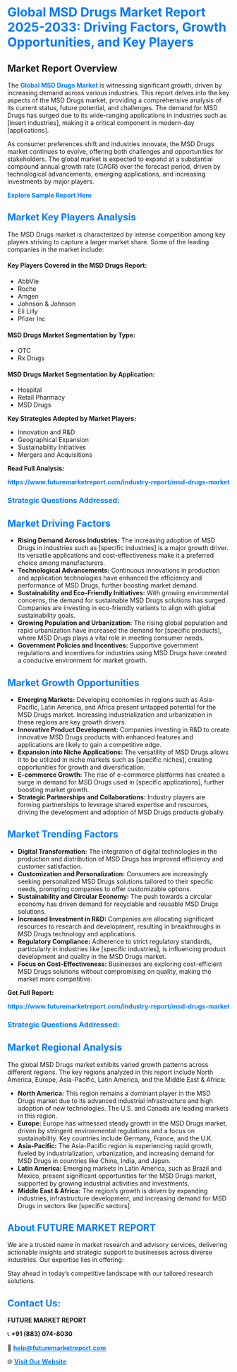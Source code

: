 <h1 style="color: #007BFF;">Global MSD Drugs Market Report 2025-2033: Driving Factors, Growth Opportunities, and Key Players</h1>

<section id="overview">
<h2>Market Report Overview</h2>
<p>The <a href="https://www.futuremarketreport.com/industry-report/msd-drugs-market" style="color: #007BFF; text-decoration: none;"><strong>Global MSD Drugs Market</strong></a> is witnessing significant growth, driven by increasing demand across various industries. This report delves into the key aspects of the MSD Drugs market, providing a comprehensive analysis of its current status, future potential, and challenges. The demand for MSD Drugs has surged due to its wide-ranging applications in industries such as [insert industries], making it a critical component in modern-day [applications].</p>
<p>As consumer preferences shift and industries innovate, the MSD Drugs market continues to evolve, offering both challenges and opportunities for stakeholders. The global market is expected to expand at a substantial compound annual growth rate (CAGR) over the forecast period, driven by technological advancements, emerging applications, and increasing investments by major players.</p>
</section>

<section id="overview">
<p><a href="https://www.futuremarketreport.com/request-sample/reportId=122646" style="color: #007BFF; text-decoration: none;"><strong>Explore Sample Report Here</strong></a></p>
</section>

<section id="key-players">
<h2 style="color: #007BFF;">Market Key Players Analysis</h2>
<p>The MSD Drugs market is characterized by intense competition among key players striving to capture a larger market share. Some of the leading companies in the market include:</p>
<h4>Key Players Covered in the MSD Drugs Report:</h4>
<ul><li>AbbVie</li><li>Roche</li><li>Amgen</li><li>Johnson &amp; Johnson</li><li>Eli Lilly</li><li>Pfizer Inc</li></ul>
<h4>MSD Drugs Market Segmentation by Type:</h4>
<ul><li>OTC</li><li>Rx Drugs</li></ul>

<h4>MSD Drugs Market Segmentation by Application:</h4>
<ul><li>Hospital</li><li>Retail Pharmacy</li><li>MSD Drugs</li></ul>
<p><strong>Key Strategies Adopted by Market Players:</strong></p>
<ul>
<li>Innovation and R&D</li>
<li>Geographical Expansion</li>
<li>Sustainability Initiatives</li>
<li>Mergers and Acquisitions</li>
</ul>
</section>

<section>
<p><strong>Read Full Analysis: </strong></p><a href="https://www.futuremarketreport.com/industry-report/msd-drugs-market" style="color: #007BFF; text-decoration: none;"><strong>https://www.futuremarketreport.com/industry-report/msd-drugs-market</strong></a>
<h3 style="color: #007BFF;">Strategic Questions Addressed:</h3>
</section>

<section id="driving-factors">
<h2 style="color: #007BFF;">Market Driving Factors</h2>
<ul>
<li><strong>Rising Demand Across Industries:</strong> The increasing adoption of MSD Drugs in industries such as [specific industries] is a major growth driver. Its versatile applications and cost-effectiveness make it a preferred choice among manufacturers.</li>
<li><strong>Technological Advancements:</strong> Continuous innovations in production and application technologies have enhanced the efficiency and performance of MSD Drugs, further boosting market demand.</li>
<li><strong>Sustainability and Eco-Friendly Initiatives:</strong> With growing environmental concerns, the demand for sustainable MSD Drugs solutions has surged. Companies are investing in eco-friendly variants to align with global sustainability goals.</li>
<li><strong>Growing Population and Urbanization:</strong> The rising global population and rapid urbanization have increased the demand for [specific products], where MSD Drugs plays a vital role in meeting consumer needs.</li>
<li><strong>Government Policies and Incentives:</strong> Supportive government regulations and incentives for industries using MSD Drugs have created a conducive environment for market growth.</li>
</ul>
</section>

<section id="growth-opportunities">
<h2 style="color: #007BFF;">Market Growth Opportunities</h2>
<ul>
<li><strong>Emerging Markets:</strong> Developing economies in regions such as Asia-Pacific, Latin America, and Africa present untapped potential for the MSD Drugs market. Increasing industrialization and urbanization in these regions are key growth drivers.</li>
<li><strong>Innovative Product Development:</strong> Companies investing in R&D to create innovative MSD Drugs products with enhanced features and applications are likely to gain a competitive edge.</li>
<li><strong>Expansion into Niche Applications:</strong> The versatility of MSD Drugs allows it to be utilized in niche markets such as [specific niches], creating opportunities for growth and diversification.</li>
<li><strong>E-commerce Growth:</strong> The rise of e-commerce platforms has created a surge in demand for MSD Drugs used in [specific applications], further boosting market growth.</li>
<li><strong>Strategic Partnerships and Collaborations:</strong> Industry players are forming partnerships to leverage shared expertise and resources, driving the development and adoption of MSD Drugs products globally.</li>
</ul>
</section>

<section id="trending-factors">
<h2 style="color: #007BFF;">Market Trending Factors</h2>
<ul>
<li><strong>Digital Transformation:</strong> The integration of digital technologies in the production and distribution of MSD Drugs has improved efficiency and customer satisfaction.</li>
<li><strong>Customization and Personalization:</strong> Consumers are increasingly seeking personalized MSD Drugs solutions tailored to their specific needs, prompting companies to offer customizable options.</li>
<li><strong>Sustainability and Circular Economy:</strong> The push towards a circular economy has driven demand for recyclable and reusable MSD Drugs solutions.</li>
<li><strong>Increased Investment in R&D:</strong> Companies are allocating significant resources to research and development, resulting in breakthroughs in MSD Drugs technology and applications.</li>
<li><strong>Regulatory Compliance:</strong> Adherence to strict regulatory standards, particularly in industries like [specific industries], is influencing product development and quality in the MSD Drugs market.</li>
<li><strong>Focus on Cost-Effectiveness:</strong> Businesses are exploring cost-efficient MSD Drugs solutions without compromising on quality, making the market more competitive.</li>
</ul>
</section>

<section>
<p><strong>Get Full Report: </strong></p><a href="https://www.futuremarketreport.com/industry-report/msd-drugs-market" style="color: #007BFF; text-decoration: none;"><strong>https://www.futuremarketreport.com/industry-report/msd-drugs-market</strong></a>
<h3 style="color: #007BFF;">Strategic Questions Addressed:</h3>
</section>


<section id="regional-analysis">
<h2 style="color: #007BFF;">Market Regional Analysis</h2>
<p>The global MSD Drugs market exhibits varied growth patterns across different regions. The key regions analyzed in this report include North America, Europe, Asia-Pacific, Latin America, and the Middle East & Africa:</p>
<ul>
<li><strong>North America:</strong> This region remains a dominant player in the MSD Drugs market due to its advanced industrial infrastructure and high adoption of new technologies. The U.S. and Canada are leading markets in this region.</li>
<li><strong>Europe:</strong> Europe has witnessed steady growth in the MSD Drugs market, driven by stringent environmental regulations and a focus on sustainability. Key countries include Germany, France, and the U.K.</li>
<li><strong>Asia-Pacific:</strong> The Asia-Pacific region is experiencing rapid growth, fueled by industrialization, urbanization, and increasing demand for MSD Drugs in countries like China, India, and Japan.</li>
<li><strong>Latin America:</strong> Emerging markets in Latin America, such as Brazil and Mexico, present significant opportunities for the MSD Drugs market, supported by growing industrial activities and investments.</li>
<li><strong>Middle East & Africa:</strong> The region’s growth is driven by expanding industries, infrastructure development, and increasing demand for MSD Drugs in sectors like [specific sectors].</li>
</ul>
</section>

<footer>
<h2 style="color: #007BFF;">About FUTURE MARKET REPORT</h2>
<p>We are a trusted name in market research and advisory services, delivering actionable insights and strategic support to businesses across diverse industries. Our expertise lies in offering:</p>

<p>Stay ahead in today’s competitive landscape with our tailored research solutions.</p>

<h2 style="color: #007BFF;">Contact Us:</h2>
<p><strong>FUTURE MARKET REPORT</strong></p>
<p>📞 <strong>+91 (883) 074-8030</strong></p>
<p>📧 <strong><a href="mailto:help@futuremarketreport.com" style="color: #007BFF;">help@futuremarketreport.com</a></strong></p>
<p>🌐 <strong><a href="https://www.futuremarketreport.com/" style="color: #007BFF;">Visit Our Website</a></strong></p>
</footer>
